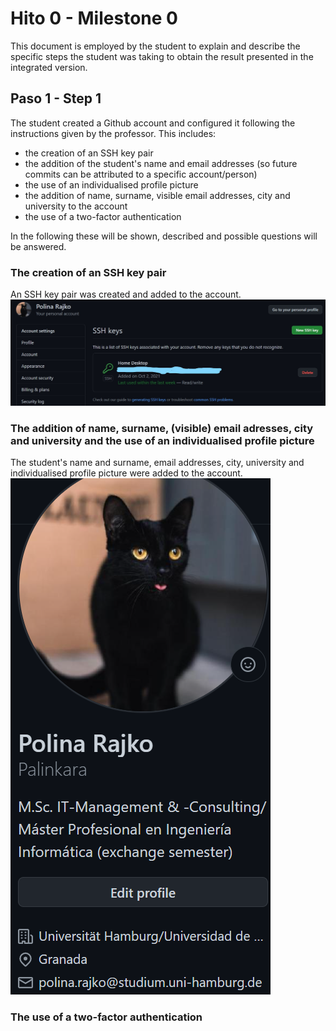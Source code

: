# Hito 0 - Milestone 0
This document is employed by the student to explain and describe the specific steps the student was taking to obtain the result presented in the integrated version.

## Paso 1 - Step 1
The student created a Github account and configured it following the instructions given by the professor.
This includes:

- the creation of an SSH key pair
- the addition of the student's name and email addresses (so future commits can be attributed to a specific account/person)
- the use of an individualised profile picture
- the addition of name, surname, visible email addresses, city and university to the account
- the use of a two-factor authentication

In the following these will be shown, described and possible questions will be answered.

### The creation of an SSH key pair

An SSH key pair was created and added to the account.
![SSH key pair](KeyPair.jpg)

### The addition of name, surname, (visible) email adresses, city and university and the use of an individualised profile picture

The student's name and surname, email addresses, city, university and individualised profile picture were added to the account.
![Profile](Profile.png)

### The use of a two-factor authentication
